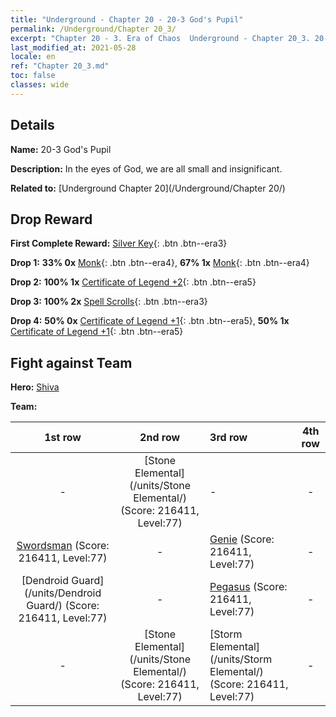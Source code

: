 ```yaml
---
title: "Underground - Chapter 20 - 20-3 God's Pupil"
permalink: /Underground/Chapter 20_3/
excerpt: "Chapter 20 - 3. Era of Chaos  Underground - Chapter 20_3. 20-3 God's Pupil"
last_modified_at: 2021-05-28
locale: en
ref: "Chapter 20_3.md"
toc: false
classes: wide
---
```


## Details

 **Name:** 20-3 God's Pupil

 **Description:** In the eyes of God, we are all small and insignificant. 

 **Related to:** [Underground Chapter 20](/Underground/Chapter 20/)

## Drop Reward

 **First Complete Reward:** [Silver Key](/Items/con_693/){: .btn .btn--era3}

 **Drop 1:** **33% 0x** [Monk](/Items/unt_194/){: .btn .btn--era4}, **67% 1x** [Monk](/Items/unt_194/){: .btn .btn--era4}

 **Drop 2:** **100% 1x** [Certificate of Legend +2](/Items/mat_81/){: .btn .btn--era5}

 **Drop 3:** **100% 2x** [Spell Scrolls](/Items/con_694/){: .btn .btn--era3}

 **Drop 4:** **50% 0x** [Certificate of Legend +1](/Items/mat_74/){: .btn .btn--era5}, **50% 1x** [Certificate of Legend +1](/Items/mat_74/){: .btn .btn--era5}


## Fight against Team
 **Hero:** [Shiva](/heroes/Shiva/)

 **Team:**


  | 1st row | 2nd row | 3rd row | 4th row |
  |:----:|:----:|:----|:----:|
  | - | [Stone Elemental](/units/Stone Elemental/) (Score: 216411, Level:77)  | - | - |
  | [Swordsman](/units/Swordsman/) (Score: 216411, Level:77)  | - | [Genie](/units/Genie/) (Score: 216411, Level:77)  | - |
  | [Dendroid Guard](/units/Dendroid Guard/) (Score: 216411, Level:77)  | - | [Pegasus](/units/Pegasus/) (Score: 216411, Level:77)  | - |
  | - | [Stone Elemental](/units/Stone Elemental/) (Score: 216411, Level:77)  | [Storm Elemental](/units/Storm Elemental/) (Score: 216411, Level:77)  | - |


